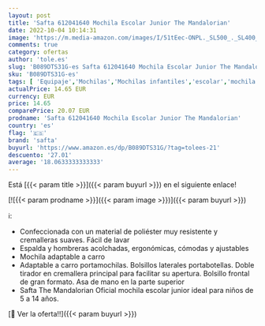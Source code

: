 ```yaml
---
layout: post
title: 'Safta 612041640 Mochila Escolar Junior The Mandalorian'
date: 2022-10-04 10:14:31
image: 'https://m.media-amazon.com/images/I/51tEec-ONPL._SL500_._SL400_.jpg'
comments: true
category: ofertas
author: 'tole.es'
slug: 'B089DTS31G-es Safta 612041640 Mochila Escolar Junior The Mandalorian'
sku: 'B089DTS31G-es'
tags: [ 'Equipaje','Mochilas','Mochilas infantiles','escolar','mochila','safta','🇪🇸', ]
actualPrice: 14.65 EUR
currency: EUR
price: 14.65
comparePrice: 20.07 EUR
prodname: 'Safta 612041640 Mochila Escolar Junior The Mandalorian'
country: 'es'
flag: '🇪🇸'
brand: 'safta'
buyurl: 'https://www.amazon.es/dp/B089DTS31G/?tag=tolees-21'
descuento: '27.01'
average: '18.0633333333333'
---
```


Está [{{< param title >}}]({{< param buyurl >}}) en el siguiente enlace!

[![{{< param prodname >}}]({{< param image >}})]({{< param buyurl >}})

ℹ️:

- Confeccionada con un material de poliéster muy resistente y cremalleras suaves. Fácil de lavar
- Espalda y hombreras acolchadas, ergonómicas, cómodas y ajustables
- Mochila adaptable a carro
- Adaptable a carro portamochilas. Bolsillos laterales portabotellas. Doble tirador en cremallera principal para facilitar su apertura. Bolsillo frontal de gran formato. Asa de mano en la parte superior
- Safta The Mandalorian Oficial mochila escolar junior ideal para niños de 5 a 14 años.

[🛒 Ver la oferta!!]({{< param buyurl >}})
